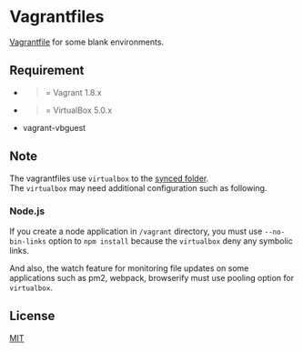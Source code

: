 # Vagrantfiles
[Vagrantfile](https://www.vagrantup.com/docs/vagrantfile/) for some blank environments.

## Requirement
* >= Vagrant 1.8.x
* >= VirtualBox 5.0.x
* vagrant-vbguest

## Note
The vagrantfiles use `virtualbox` to the [synced folder](https://www.vagrantup.com/docs/synced-folders/).  
The `virtualbox` may need additional configuration such as following.

### Node.js
If you create a node application in `/vagrant` directory, you must use `--no-bin-links` option to `npm install` because the `virtualbox` deny any symbolic links.

And also, the watch feature for monitoring file updates on some applications such as pm2, webpack, browserify must use pooling option for `virtualbox`.

## License
[MIT](https://github.com/ktanakaj/vagrantfiles/blob/master/LICENSE)
